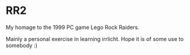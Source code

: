 RR2
===

My homage to the 1999 PC game Lego Rock Raiders.

Mainly a personal exercise in learning irrlicht. Hope it is of some use to somebody :)
